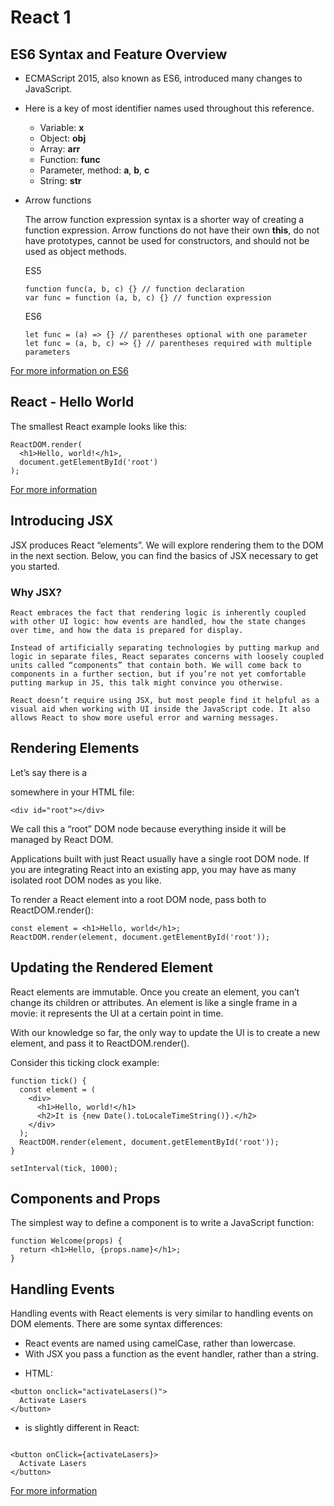 # React 1


## ES6 Syntax and Feature Overview


* ECMAScript 2015, also known as ES6, introduced many changes to JavaScript.    
* Here is a key of most identifier names used throughout this reference.

    - Variable: **x**
    - Object: **obj**
    - Array: **arr**
    - Function: **func**
    - Parameter, method: **a**, **b**, **c**
    - String: **str**

* Arrow functions

    The arrow function expression syntax is a shorter way of creating a function expression. Arrow functions do not have their own **this**, do not have prototypes, cannot be used for constructors, and should not be used as object methods.

    ES5

    ```
    function func(a, b, c) {} // function declaration
    var func = function (a, b, c) {} // function expression

    ```

    ES6

    ```
    let func = (a) => {} // parentheses optional with one parameter
    let func = (a, b, c) => {} // parentheses required with multiple parameters

    ```

[For more information on ES6](https://www.taniarascia.com/es6-syntax-and-feature-overview/)


## React - Hello World

The smallest React example looks like this:

```
ReactDOM.render(
  <h1>Hello, world!</h1>,
  document.getElementById('root')
);

```
[For more information](https://reactjs.org/docs/hello-world.html)


## Introducing JSX

JSX produces React “elements”. We will explore rendering them to the DOM in the next section. Below, you can find the basics of JSX necessary to get you started.

### Why JSX?

    React embraces the fact that rendering logic is inherently coupled with other UI logic: how events are handled, how the state changes over time, and how the data is prepared for display.

    Instead of artificially separating technologies by putting markup and logic in separate files, React separates concerns with loosely coupled units called “components” that contain both. We will come back to components in a further section, but if you’re not yet comfortable putting markup in JS, this talk might convince you otherwise.

    React doesn’t require using JSX, but most people find it helpful as a visual aid when working with UI inside the JavaScript code. It also allows React to show more useful error and warning messages.


## Rendering Elements

Let’s say there is a <div> somewhere in your HTML file:

`<div id="root"></div>`

We call this a “root” DOM node because everything inside it will be managed by React DOM.

Applications built with just React usually have a single root DOM node. If you are integrating React into an existing app, you may have as many isolated root DOM nodes as you like.

To render a React element into a root DOM node, pass both to ReactDOM.render():

```
const element = <h1>Hello, world</h1>;
ReactDOM.render(element, document.getElementById('root'));
```

## Updating the Rendered Element

React elements are immutable. Once you create an element, you can’t change its children or attributes. An element is like a single frame in a movie: it represents the UI at a certain point in time.

With our knowledge so far, the only way to update the UI is to create a new element, and pass it to ReactDOM.render().

Consider this ticking clock example:

```
function tick() {
  const element = (
    <div>
      <h1>Hello, world!</h1>
      <h2>It is {new Date().toLocaleTimeString()}.</h2>
    </div>
  );
  ReactDOM.render(element, document.getElementById('root'));
}

setInterval(tick, 1000);
```

## Components and Props

The simplest way to define a component is to write a JavaScript function:

```
function Welcome(props) {
  return <h1>Hello, {props.name}</h1>;
}
```

## Handling Events

Handling events with React elements is very similar to handling events on DOM elements. There are some syntax differences:

- React events are named using camelCase, rather than lowercase.
- With JSX you pass a function as the event handler, rather than a string.

* HTML: 

```
<button onclick="activateLasers()">
  Activate Lasers
</button>
```
* is slightly different in React:

```

<button onClick={activateLasers}>
  Activate Lasers
</button>
```



[For more information](https://reactjs.org/docs/handling-events.html)
